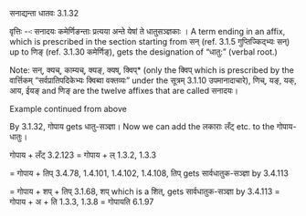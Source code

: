 

 सनाद्यन्ता धातवः 3.1.32 

वृत्तिः --ः सनादयः कमेर्णिङन्‍ताः प्रत्‍यया अन्‍ते येषां ते धातुसञ्ज्ञकाः । A term ending in an affix, which is prescribed in the section starting from सन् (ref. 3.1.5 गुप्तिज्किद्भ्यः सन्) up to णिङ् (ref. 3.1.30 कमेर्णिङ्), gets the designation of “धातु:” (verbal root.) 

Note: सन्, क्यच्, काम्यच्, क्यङ्, क्यष्, क्विप्* (only the क्विप् which is prescribed by the वार्त्तिकम् “सर्वप्रातिपदिकेभ्यः क्विब्वा वक्तव्यः” under the सूत्रम् 3.1.10 उपमानादाचारे), णिच्, यङ्, यक्, आय, ईयङ् and णिङ् are the twelve affixes that are called सनादयः। 


Example continued from above 


By 3.1.32, गोपाय gets धातु-सञ्ज्ञा। Now we can add the लकाराः लँट् etc. to the गोपाय-धातुः। 


गोपाय + लँट् 3.2.123 = गोपाय + ल् 1.3.2, 1.3.3 

= गोपाय + तिप् 3.4.78, 1.4.101, 1.4.102, 1.4.108, तिप् gets सार्वधातुक-सञ्ज्ञा by 3.4.113 

= गोपाय + शप् + तिप् 3.1.68, शप् which is a शित्, gets सार्वधातुक-सञ्ज्ञा by 3.4.113 = गोपाय + अ + ति 1.3.3, 1.3.8 = गोपायति 6.1.97 


